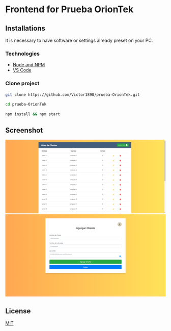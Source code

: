 # Frontend for Prueba OrionTek

## Installations

It is necessary to have software or settings already preset on your PC.

### Technologies

* [Node and NPM](https://nodejs.org/en/)
* [VS Code](https://code.visualstudio.com/)

### Clone project

```bash
git clone https://github.com/Victor1890/prueba-OrionTek.git
```

```bash
cd prueba-OrionTek
```

```bash
npm install && npm start
```

## Screenshot

![img](design/dashboard.jfif)
![img](design/add-client.png)

## License

[MIT](https://choosealicense.com/licenses/mit/)
